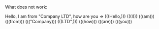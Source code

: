 What does not work:

Hello, I am from "Company LTD", how are you => (((Hello,))) (((I))) (((am))) (((from))) ((("Company))) (((LTD",))) (((how))) (((are))) (((you)))

